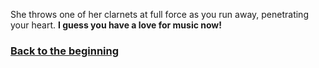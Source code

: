 She throws one of her clarnets at full force as you run away, penetrating your heart. **I guess you have a love for music now!**

### [Back to the beginning](../beginning.md)